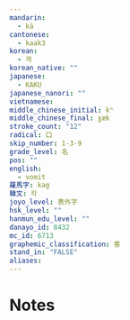 ```yaml
---
mandarin:
  - kā
cantonese:
  - kaak3
korean:
  - 객
korean_native: ""
japanese:
  - KAKU
japanese_nanori: ""
vietnamese:
middle_chinese_initial: kʰ
middle_chinese_final: ɣæk
stroke_count: "12"
radical: 口
skip_number: 1-3-9
grade_level: 名
pos: ""
english:
  - vomit
羅馬字: kag
韓文: 칵
joyo_level: 表外字
hsk_level: ""
hanmun_edu_level: ""
danayo_id: 8432
mc_id: 6713
graphemic_classification: 客
stand_in: "FALSE"
aliases:
---
```


# Notes
